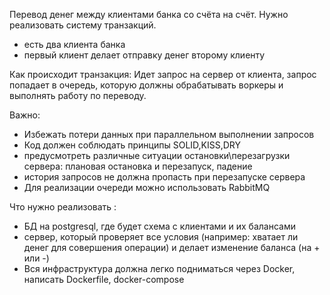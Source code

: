 
Перевод денег между клиентами банка со счёта на счёт. Нужно реализовать систему транзакций. 
- есть два клиента банка
- первый клиент делает отправку денег второму клиенту

Как происходит транзакция: 
Идет запрос на сервер от клиента, запрос попадает в очередь, которую должны обрабатывать воркеры и выполнять работу по переводу.

Важно: 
- Избежать потери данных при параллельном выполнении запросов
- Код должен соблюдать принципы SOLID,KISS,DRY 
- предусмотреть различные ситуации остановки\перезагрузки  сервера: плановая остановка и перезапуск, падение
- история запросов не должна пропасть при перезапуске сервера
- Для реализации очереди можно использовать RabbitMQ

Что нужно реализовать : 
- БД на postgresql, где будет схема с клиентами и их балансами
- сервер, который проверяет все условия (например: хватает ли денег для совершения операции) и делает изменение баланса (на + или -)
- Вся инфраструктура должна легко подниматься через Docker, написать Dockerfile, docker-compose